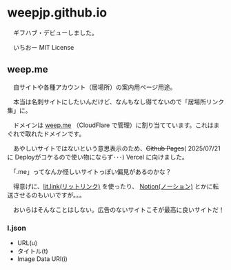 # weepjp.github.io

　ギフハブ・デビューしました。

　いちおー MIT License

## weep.me

　自サイトや各種アカウント（居場所）の案内用ページ用途。

　本当は名刺サイトにしたいんだけど、なんもなし得てないので「居場所リンク集」に。

　ドメインは [weep\.me](https://weep.me) （CloudFlare で管理）に割り当てています。これはまぐれで取れたドメインです。

　あやしいサイトではないという意思表示のため、<s/>Github Pages</s>( 2025/07/21 に Deployがコケるので使い物にならず･･･) Vercel に向けました。
 
　「.me」ってなんか怪しいサイトっぽい偏見があるのかな？

　得意げに、[lit\.link\(リットリンク\)](https://lit.link/) を使ったり、 [Notion\(ノーション\)](https://www.notion.com/ja) とかに転送させるのもいいですが。。。
 
　おいらはそんなことはしない。広告のないサイトこそが最高に良いサイトだ！


### l.json

- URL(u)
- タイトル(t)
- Image Data URI(i) 



